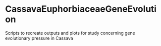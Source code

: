 # CassavaEuphorbiaceaeGeneEvolution
Scripts to recreate outputs and plots for study concerning gene evolutionary pressure in Cassava
